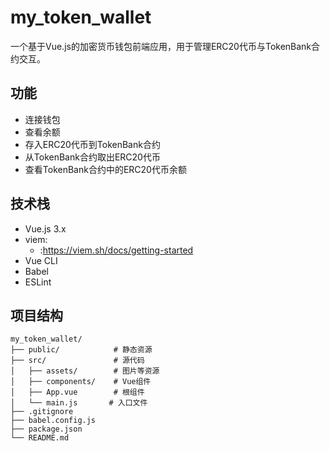 # my_token_wallet

一个基于Vue.js的加密货币钱包前端应用，用于管理ERC20代币与TokenBank合约交互。

## 功能
- 连接钱包
- 查看余额
- 存入ERC20代币到TokenBank合约
- 从TokenBank合约取出ERC20代币
- 查看TokenBank合约中的ERC20代币余额

## 技术栈
- Vue.js 3.x
- viem:
    - :https://viem.sh/docs/getting-started
- Vue CLI
- Babel
- ESLint

## 项目结构
```
my_token_wallet/
├── public/            # 静态资源
├── src/               # 源代码
│   ├── assets/        # 图片等资源
│   ├── components/    # Vue组件
│   ├── App.vue        # 根组件
│   └── main.js       # 入口文件
├── .gitignore
├── babel.config.js
├── package.json
└── README.md
```
